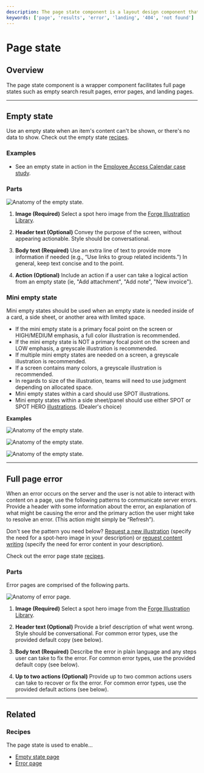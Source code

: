 ```yaml
---
description: The page state component is a layout design component that facilitates full page states.
keywords: ['page', 'results', 'error', 'landing', '404', 'not found']
---
```


# Page state

## Overview

The page state component is a wrapper component facilitates full page states such as empty search result pages, error pages, and landing pages.

---

## Empty state 

Use an empty state when an item's content can't be shown, or there's no data to show. Check out the empty state [recipes](/recipes/empty-state).

### Examples

- See an empty state in action in the [Employee Access Calendar case study](/case-studies/ess-calendar).

### Parts

<ImageBlock padded={false}>

![ Anatomy of the empty state.](/img/components/page-state/empty-state-parts.png)

</ImageBlock>

1. **Image (Required)** Select a spot hero image from the [Forge Illustration Library](/core-components/illustrations/library#SpotHero).

2. **Header text (Optional)** Convey the purpose of the screen, without appearing actionable. Style should be conversational. 

3. **Body text (Required)** Use an extra line of text to provide more information if needed (e.g., “Use links to group related incidents.”) In general, keep text concise and to the point.

4. **Action (Optional)** Include an action if a user can take a logical action from an empty state (ie, "Add attachment", "Add note", "New invoice").

### Mini empty state 

Mini empty states should be used when an empty state is needed inside of a card, a side sheet, or another area with limited space.

- If the mini empty state is a primary focal point on the screen or HIGH/MEDIUM emphasis, a full color illustration is recommended.
- If the mini empty state is NOT a primary focal point on the screen and LOW emphasis, a greyscale illustration is recommended.
- If multiple mini empty states are needed on a screen, a greyscale illustration is recommended.
- If a screen contains many colors, a greyscale illustration is recommended.
- In regards to size of the illustration, teams will need to use judgment depending on allocated space.
- Mini empty states within a card should use SPOT illustrations.
- Mini empty states within a side sheet/panel should use either SPOT or SPOT HERO [illustrations](/core-components/illustrations/guidance). (Dealer's choice)

**Examples**

<ImageBlock padded={false}>

![ Anatomy of the empty state.](/img/components/page-state/empty-state.png)

</ImageBlock>

<ImageBlock padded={false}>

![ Anatomy of the empty state.](/img/components/page-state/empty-state1.png)

</ImageBlock>

<ImageBlock padded={false}>

![ Anatomy of the empty state.](/img/components/page-state/empty-state2.png)

</ImageBlock>

---

## Full page error

When an error occurs on the server and the user is not able to interact with content on a page, use the following patterns to communicate server errors. Provide a header with some information about the error, an explanation of what might be causing the error and the primary action the user might take to resolve an error. (This action might simply be “Refresh”).

Don't see the pattern you need below? [Request a new illustration](https://tylerjira.tylertech.com/servicedesk/customer/portal/21/create/601) (specify the need for a spot-hero image in your description) or [request content writing](https://tylerjira.tylertech.com/servicedesk/customer/portal/21/create/602) (specify the need for error content in your description).

Check out the error page state [recipes](/recipes/error-pages).

### Parts

Error pages are comprised of the following parts. 

<ImageBlock padded={false}>

![ Anatomy of error page.](/img/components/page-state/error-page.png)

</ImageBlock>

1. **Image (Required)** Select a spot hero image from the [Forge Illustration Library](/core-components/illustrations/library#SpotHero).

2. **Header text (Optional)** Provide a brief description of what went wrong. Style should be conversational. For common error types, use the provided default copy (see below). 

3. **Body text (Required)** Describe the error in plain language and any steps user can take to fix the error. For common error types, use the provided default copy (see below). 

4. **Up to two actions (Optional)** Provide up to two common actions users can take to recover or fix the error. For common error types, use the provided default actions (see below). 

---

## Related 

### Recipes 

The page state is used to enable...

- [Empty state page](/recipes/empty-state)
- [Error page](/recipes/error-pages)
